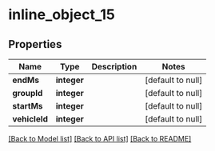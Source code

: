 # inline_object_15

## Properties
Name | Type | Description | Notes
------------ | ------------- | ------------- | -------------
**endMs** | **integer** |  | [default to null]
**groupId** | **integer** |  | [default to null]
**startMs** | **integer** |  | [default to null]
**vehicleId** | **integer** |  | [default to null]

[[Back to Model list]](../README.md#documentation-for-models) [[Back to API list]](../README.md#documentation-for-api-endpoints) [[Back to README]](../README.md)


